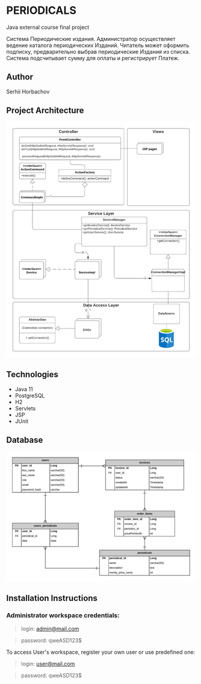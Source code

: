 # PERIODICALS
Java external course final project 

Система Периодические издания. Администратор осуществляет ведение каталога периодических Изданий. Читатель может оформить 
подписку, предварительно выбрав периодические Издания из списка.
Система подсчитывает сумму для оплаты и регистрирует Платеж.

## Author
Serhii Horbachov

## Project Architecture
![](src/main/resources/architecture.png) 

## Technologies

* Java 11
* PostgreSQL 
* H2
* Servlets
* JSP
* JUnit

## Database
![](src/main/resources/database.jpeg) 

## Installation Instructions

### Administrator workspace credentials: 
>login: admin@mail.com

>password: qweASD123$

To access User's workspace, register your own user or use predefined one: 
>login: user@mail.com

>password: qweASD123$
